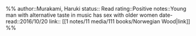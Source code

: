 %%
author::Murakami, Haruki
status:: Read
rating::Positive
notes::Young man with alternative taste in music has sex with older women
date-read::2016/10/20
link:: [[1 notes/11 media/111 books/Norwegian Wood|link]]
%%